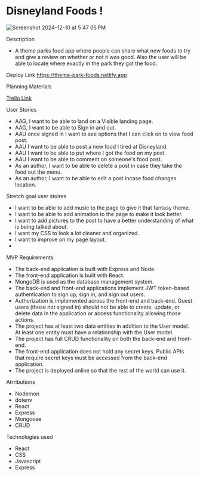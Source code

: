 # Disneyland Foods !
<img width="1710" alt="">![Screenshot 2024-12-10 at 5 47 05 PM](https://github.com/user-attachments/assets/6c3418d9-90ff-4763-9d93-8cca82585cca)




Description 
- A theme parks food app where people can share what new foods to try and give a review on whether or not it was good. Also the user will be able to locate where exactly in the park they got the food.

Deploy Link
https://theme-park-foods.netlify.app



Planning Materials

[Trello Link](https://trello.com/b/oH2KcQij/project-3-planning)


User Stories
- AAG, I want to be able to land on a Visible landing page.
- AAG, I want to be able to Sign in and out.
- AAU once signed in I want to see options that I can click on to view food post.
- AAU I want to be able to post a new food I tired at Disneyland.
- AAU I want to be able to put where I got the food on my post.
- AAU I want to be able to comment on someone's food post.
- As an author, I want to be able to delete a post in case they take the food out the menu.
- As an author, I want to be able to edit a post incase food changes location.

Stretch goal user stoires
- I want to be able to add music to the page to give it that fantasy theme.
- I want to be able to add animation to the page to make it look better.
- I want to add pictures to the post to have a better understanding of what is being talked about.
- I want my CSS to look a lot cleaner and organized. 
- I want to improve on my page layout.
- 
MVP Requirements

> 
- The back-end application is built with Express and Node.
- The front-end application is built with React.
- MongoDB is used as the database management system.
- The back-end and front-end applications implement JWT token-based authentication to sign up, sign in, and sign out users.
- Authorization is implemented across the front-end and back-end. Guest users (those not signed in) should not be able to create, update, or delete data in the application or access functionality allowing those actions.
- The project has at least two data entities in addition to the User model. At least one entity must have a relationship with the User model.
- The project has full CRUD functionality on both the back-end and front-end.
- The front-end application does not hold any secret keys. Public APIs that require secret keys must be accessed from the back-end application.
- The project is deployed online so that the rest of the world can use it.

Atrributions
- Nodemon
- dotenv
- React
- Express
- Mongoose
- CRUD


Technologies used 
- React
- CSS
- Javascript
- Express
